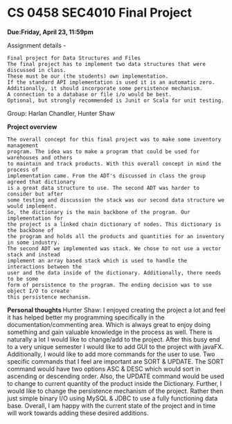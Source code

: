 # CS 0458 SEC4010 Final Project 

<b> Due:Friday, April 23, 11:59pm </b>

Assignment details -

	Final project for Data Structures and Files
	The final project has to implement two data structures that were discussed in class. 
	These must be our (the students) own implementation. 
	If the standard API implementation is used it is an automatic zero.   
	Additionally, it should incorporate some persistence mechanism. 
	A connection to a database or file i/o would be best. 
	Optional, but strongly recommended is Junit or Scala for unit testing. 
	
Group: Harlan Chandler, Hunter Shaw

<b> Project overview </b>

	The overall concept for this final project was to make some inventory management 
	program. The idea was to make a program that could be used for warehouses and others
	to maintain and track products. With this overall concept in mind the process of
	implementation came. From the ADT's discussed in class the group agreed that dictionary
	is a great data structure to use. The second ADT was harder to consider but after
	some testing and discussion the stack was our second data structure we would implement. 
	So, the dictionary is the main backbone of the program. Our implementation for
	the project is a linked chain dictionary of nodes. This dictionary is the backbone of
	the program and holds all the products and quantities for an inventory in some industry.
	The second ADT we implemented was stack. We chose to not use a vector stack and instead
	implement an array based stack which is used to handle the interactions between the
	user and the data inside of the dictionary. Additionally, there needs to be some
	form of persistence to the program. The ending decision was to use object I/O to create
	this persistence mechanism. 

<b> Personal thoughts </b>
	Hunter Shaw: I enjoyed creating the project a lot and feel it has helped better my 
	programming specifically in the documentation/commenting area. Which is always great
	to enjoy doing something and gain valuable knowledge in the process as well. There
	is naturally a lot I would like to change/add to the project. After this busy end to
	a very unique semester I would like to add GUI to the project with javaFX. Additionally,
	I would like to add more commands for the user to use. Two specific commands that I feel
	are important are SORT & UPDATE. The SORT command would have two options ASC & DESC which
	would sort in ascending or descending order. Also, the UPDATE command would be used to 
	change to current quantity of the product inside the Dictionary. Further, I would like to
	change the persistence mechanism of the project. Rather then just simple binary I/O using
	MySQL & JDBC to use a fully functioning data base. Overall, I am happy with the current 
	state of the project and in time will work towards adding these desired additions. 

